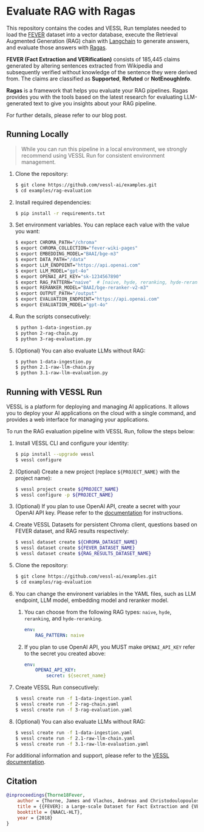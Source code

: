 # Evaluate RAG with Ragas

This repository contains the codes and VESSL Run templates needed to load the [FEVER](https://huggingface.co/datasets/fever/fever) dataset into a vector database, execute the Retrieval Augmented Generation (RAG) chain with [Langchain](https://github.com/langchain-ai/langchain) to generate answers, and evaluate those answers with [Ragas](https://github.com/explodinggradients/ragas).

**FEVER (Fact Extraction and VERification)** consists of 185,445 claims generated by altering sentences extracted from Wikipedia and subsequently verified without knowledge of the sentence they were derived from. The claims are classified as **Supported**, **Refuted** or **NotEnoughInfo**.

**Ragas** is a framework that helps you evaluate your RAG pipelines. Ragas provides you with the tools based on the latest research for evaluating LLM-generated text to give you insights about your RAG pipeline.

For further details, please refer to our blog post.

## Running Locally
> While you can run this pipeline in a local environment, we strongly recommend using VESSL Run for consistent environment management.
1. Clone the repository:
    ```sh
    $ git clone https://github.com/vessl-ai/examples.git
    $ cd examples/rag-evaluation
    ```

2. Install required dependencies:
    ```sh
    $ pip install -r requirements.txt
    ```

3. Set environment variables. You can replace each value with the value you want:
    ```sh
    $ export CHROMA_PATH="/chroma"
    $ export CHROMA_COLLECTION="fever-wiki-pages"
    $ export EMBEDDING_MODEL="BAAI/bge-m3"
    $ export DATA_PATH="/data"
    $ export LLM_ENDPOINT="https://api.openai.com"
    $ export LLM_MODEL="gpt-4o"
    $ export OPENAI_API_KEY="sk-1234567890"
    $ export RAG_PATTERN="naive"  # [naive, hyde, reranking, hyde-reranking]
    $ export RERANKER_MODEL="BAAI/bge-reranker-v2-m3"
    $ export OUTPUT_PATH="/output"
    $ export EVALUATION_ENDPOINT="https://api.openai.com"
    $ export EVALUATION_MODEL="gpt-4o"
    ```

4. Run the scripts consecutively:
    ```sh
    $ python 1-data-ingestion.py
    $ python 2-rag-chain.py
    $ python 3-rag-evaluation.py
    ```

5. (Optional) You can also evaluate LLMs without RAG:
    ```sh
    $ python 1-data-ingestion.py
    $ python 2.1-raw-llm-chain.py
    $ python 3.1-raw-llm-evaluation.py
    ```

## Running with VESSL Run
VESSL is a platform for deploying and managing AI applications. It allows you to deploy your AI applications on the cloud with a single command, and provides a web interface for managing your applications.

To run the RAG evaluation pipeline with VESSL Run, follow the steps below:

1. Install VESSL CLI and configure your identity:
    ```sh
    $ pip install --upgrade vessl
    $ vessl configure
    ```
2. (Optional) Create a new project (replace `${PROJECT_NAME}` with the project name):
    ```sh
    $ vessl project create ${PROJECT_NAME}
    $ vessl configure -p ${PROJECT_NAME}
    ```

3. (Optional) If you plan to use OpenAI API, create a secret with your OpenAI API key. Please refer to the [documentation](https://docs.vessl.ai/guides/organization/secrets) for instructions.

4. Create VESSL Datasets for persistent Chroma client, questions based on FEVER dataset, and RAG results respectively:
    ```sh
    $ vessl dataset create ${CHROMA_DATASET_NAME}
    $ vessl dataset create ${FEVER_DATASET_NAME}
    $ vessl dataset create ${RAG_RESULTS_DATASET_NAME}
    ```

5. Clone the repository:
    ```sh
    $ git clone https://github.com/vessl-ai/examples.git
    $ cd examples/rag-evaluation
    ```

6. You can change the environent variables in the YAML files, such as LLM endpoint, LLM model, embedding model and reranker model.

    1. You can choose from the following RAG types: `naive`, `hyde`, `reranking`, and `hyde-reranking`.
        ```yaml
        env:
            RAG_PATTERN: naive
        ```

    2. If you plan to use OpenAI API, you MUST make `OPENAI_API_KEY` refer to the secret you created above:
        ``` yaml
        env:
            OPENAI_API_KEY:
                secret: ${secret_name}
        ```

7. Create VESSL Run consecutively:
    ```sh
    $ vessl create run -f 1-data-ingestion.yaml
    $ vessl create run -f 2-rag-chain.yaml
    $ vessl create run -f 3-rag-evaluation.yaml
    ```

8. (Optional) You can also evaluate LLMs without RAG:
    ```sh
    $ vessl create run -f 1-data-ingestion.yaml
    $ vessl create run -f 2.1-raw-llm-chain.yaml
    $ vessl create run -f 3.1-raw-llm-evaluation.yaml
    ```

For additional information and support, please refer to the [VESSL documentation](https://docs.vessl.ai).

## Citation
```bibtex
@inproceedings{Thorne18Fever,
    author = {Thorne, James and Vlachos, Andreas and Christodoulopoulos, Christos and Mittal, Arpit},
    title = {{FEVER}: a Large-scale Dataset for Fact Extraction and {VERification}},
    booktitle = {NAACL-HLT},
    year = {2018}
}
```